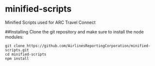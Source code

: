 # minified-scripts
Minified Scripts used for ARC Travel Connect


##Installing
Clone the git repository and make sure to install the node modules:

```shell
git clone https://github.com/AirlinesReportingCorporation/minified-scripts.git
cd minified-scripts
npm install
```
